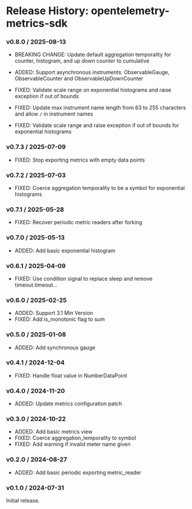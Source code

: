 # Release History: opentelemetry-metrics-sdk

### v0.8.0 / 2025-08-13

* BREAKING CHANGE: Update default aggregation temporality for counter, histogram, and up down counter to cumulative

* ADDED: Support asynchronous instruments: ObservableGauge, ObservableCounter and ObservableUpDownCounter
* FIXED: Validate scale range on exponential histograms and raise exception if out of bounds
* FIXED: Update max instrument name length from 63 to 255 characters and allow `/` in instrument names
* FIXED: Validate scale range and raise exception if out of bounds for exponential histograms

### v0.7.3 / 2025-07-09

* FIXED: Stop exporting metrics with empty data points

### v0.7.2 / 2025-07-03

* FIXED: Coerce aggregation temporality to be a symbol for exponential histograms

### v0.7.1 / 2025-05-28

* FIXED: Recover periodic metric readers after forking

### v0.7.0 / 2025-05-13

* ADDED: Add basic exponential histogram

### v0.6.1 / 2025-04-09

* FIXED: Use condition signal to replace sleep and remove timeout.timeout…

### v0.6.0 / 2025-02-25

- ADDED: Support 3.1 Min Version
- FIXED: Add is_monotonic flag to sum

### v0.5.0 / 2025-01-08

- ADDED: Add synchronous gauge

### v0.4.1 / 2024-12-04

- FIXED: Handle float value in NumberDataPoint

### v0.4.0 / 2024-11-20

- ADDED: Update metrics configuration patch

### v0.3.0 / 2024-10-22

- ADDED: Add basic metrics view
- FIXED: Coerce aggregation_temporality to symbol
- FIXED: Add warning if invalid meter name given

### v0.2.0 / 2024-08-27

- ADDED: Add basic periodic exporting metric_reader

### v0.1.0 / 2024-07-31

Initial release.
